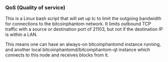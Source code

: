 ### QoS (Quality of service) ###

This is a Linux bash script that will set up tc to limit the outgoing bandwidth for connections to the bitcoinphantom network. It limits outbound TCP traffic with a source or destination port of 21103, but not if the destination IP is within a LAN.

This means one can have an always-on bitcoinphantomd instance running, and another local bitcoinphantomd/bitcoinphantom-qt instance which connects to this node and receives blocks from it.
